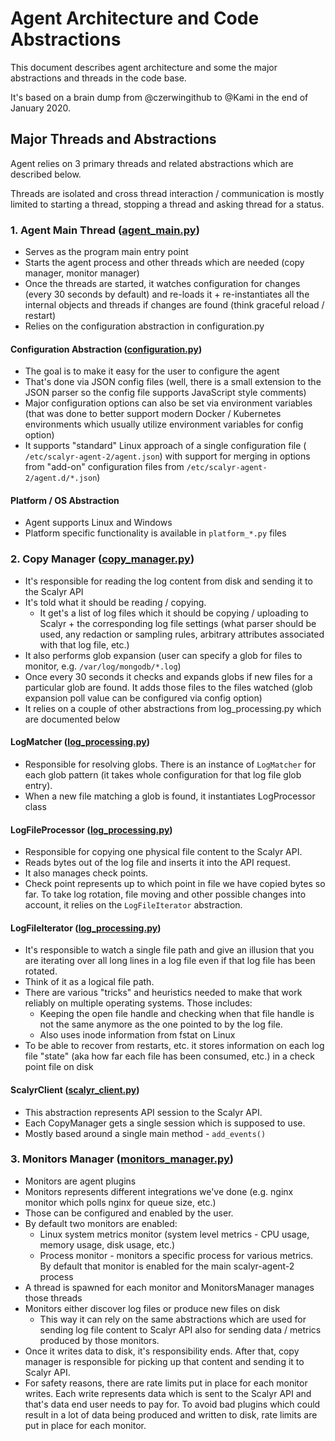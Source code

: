 # Agent Architecture and Code Abstractions

This document describes agent architecture and some the major abstractions and threads in the
code base.

It's based on a brain dump from @czerwingithub to @Kami in the end of January 2020.

## Major Threads and Abstractions

Agent relies on 3 primary threads and related abstractions which are described below.

Threads are isolated and cross thread interaction / communication is mostly limited to
starting a thread, stopping a thread and asking thread for a status.

### 1. Agent Main Thread ([agent_main.py](https://github.com/scalyr/scalyr-agent-2/blob/master/scalyr_agent/agent_main.py))

* Serves as the program main entry point
* Starts the agent process and other threads which are needed (copy manager, monitor manager)
* Once the threads are started, it watches configuration for changes (every 30 seconds by default)
  and re-loads it + re-instantiates all the internal objects and threads if changes are found (think
  graceful reload / restart)
* Relies on the configuration abstraction in configuration.py

#### Configuration Abstraction ([configuration.py](https://github.com/scalyr/scalyr-agent-2/blob/master/scalyr_agent/configuration.py))

* The goal is to make it easy for the user to configure the agent
* That's done via JSON config files (well, there is a small extension to the JSON parser so the
  config file supports JavaScript style comments)
* Major configuration options can also be set via environment variables (that was done to better
  support modern Docker / Kubernetes environments which usually utilize environment variables for
  config option)
* It supports "standard" Linux approach of a single configuration file (
  ``/etc/scalyr-agent-2/agent.json``) with support for merging in options from "add-on"
  configuration files from ``/etc/scalyr-agent-2/agent.d/*.json``)

#### Platform / OS Abstraction

* Agent supports Linux and Windows
* Platform specific functionality is available in ``platform_*.py`` files

### 2. Copy Manager ([copy_manager.py](https://github.com/scalyr/scalyr-agent-2/blob/master/scalyr_agent/copy_manager.py))

* It's responsible for reading the log content from disk and sending it to the Scalyr API
* It's told what it should be reading / copying.
  * It get's a list of log files which it should be copying / uploading to Scalyr + the
    corresponding log file settings (what parser should be used, any redaction or sampling rules,
    arbitrary attributes associated with that log file, etc.)
* It also performs glob expansion (user can specify a glob for files to monitor, e.g.
  ``/var/log/mongodb/*.log``)
* Once every 30 seconds it checks and expands globs if new files for a particular glob are found.
  It adds those files to the files watched (glob expansion poll value can be configured via config
  option)
* It relies on a couple of other abstractions from log_processing.py which are documented below

#### LogMatcher ([log_processing.py](https://github.com/scalyr/scalyr-agent-2/blob/master/scalyr_agent/log_processing.py))

* Responsible for resolving globs. There is an instance of ``LogMatcher`` for each glob pattern (it
  takes whole configuration for that log file glob entry).
* When a new file matching a glob is found, it instantiates LogProcessor class

#### LogFileProcessor ([log_processing.py](https://github.com/scalyr/scalyr-agent-2/blob/master/scalyr_agent/log_processing.py))

* Responsible for copying one physical file content to the Scalyr API.
* Reads bytes out of the log file and inserts it into the API request.
* It also manages check points.
* Check point represents up to which point in file we have copied bytes so far. To take log
  rotation, file moving and other possible changes into account, it relies on the ``LogFileIterator``
  abstraction.

#### LogFileIterator ([log_processing.py](https://github.com/scalyr/scalyr-agent-2/blob/master/scalyr_agent/log_processing.py))

* It's responsible to watch a single file path and give an illusion that you are iterating over
  all long lines in a log file even if that log file has been rotated.
* Think of it as a logical file path.
* There are various "tricks" and heuristics needed to make that work reliably on multiple operating
  systems. Those includes:
  * Keeping the open file handle and checking when that file handle is not the same anymore as the
    one pointed to by the log file.
  * Also uses inode information from fstat on Linux
* To be able to recover from restarts, etc. it stores information on each log file "state" (aka how
  far each file has been consumed, etc.) in a check point file on disk

#### ScalyrClient ([scalyr_client.py](https://github.com/scalyr/scalyr-agent-2/blob/master/scalyr_agent/scalyr_client.py))

* This abstraction represents API session to the Scalyr API.
* Each CopyManager gets a single session which is supposed to use.
* Mostly based around a single main method - ``add_events()``

### 3. Monitors Manager ([monitors_manager.py](https://github.com/scalyr/scalyr-agent-2/blob/master/scalyr_agent/monitors_manager.py))

* Monitors are agent plugins
* Monitors represents different integrations we've done (e.g. nginx monitor which polls nginx for
  queue size, etc.)
* Those can be configured and enabled by the user.
* By default two monitors are enabled:
  * Linux system metrics monitor (system level metrics - CPU usage, memory usage, disk usage, etc.)
  * Process monitor - monitors a specific process for various metrics. By default that monitor is
    enabled for the main scalyr-agent-2 process
* A thread is spawned for each monitor and MonitorsManager manages those threads
* Monitors either discover log files or produce new files on disk
  * This way it can rely on the same abstractions which are used for sending log file content to
    Scalyr API also for sending data / metrics produced by those monitors.
* Once it writes data to disk, it's responsibility ends. After that, copy manager is responsible for
  picking up that content and sending it to Scalyr API.
* For safety reasons, there are rate limits put in place for each monitor writes. Each write
  represents data which is sent to the Scalyr API and that's data end user needs to pay for. To
  avoid bad plugins which could result in a lot of data being produced and written to disk, rate
  limits are put in place for each monitor.
